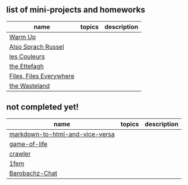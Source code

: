 ## list of mini-projects and homeworks


| name  |  topics   | description   |
| ----  | :------------: |:------------- |
| [Warm Up](./00-warm-up)  |  |  |
| [Also Sprach Russel](./01-also-sprach-russel)  |  |  |
| [les Couleurs](./02-les-couleurs)  |  |  |
| [the Ettefagh](./04-the-Ettefagh)  |  |  |
| [Files, Files Everywhere](./07-files-files-everywhere) |  |  |
| [the Wasteland](./06-wasteland)  |  |  |


## not completed yet!



| name  |  topics   | description   |
| ----  | :------------: |:------------- |
| [markdown-to-html-and-vice-versa](./08-markdown-to-html-and-vice-versa)  |  |  |
| [game-of-life](./09-game-of-life)  |  |  |
| [crawler](./10-crawler)  |  |  |
| [1fem](./11-fem)  |  |  |
| [Barobachz-Chat](./05-Barobachz-Chat)  |  |  |
